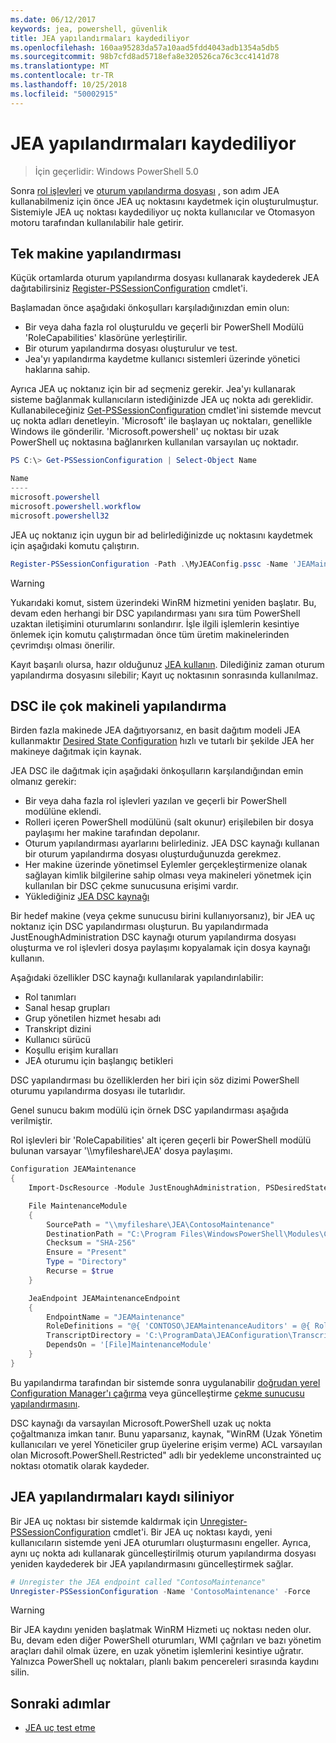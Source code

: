 ```yaml
---
ms.date: 06/12/2017
keywords: jea, powershell, güvenlik
title: JEA yapılandırmaları kaydediliyor
ms.openlocfilehash: 160aa95283da57a10aad5fdd4043adb1354a5db5
ms.sourcegitcommit: 98b7cfd8ad5718efa8e320526ca76c3cc4141d78
ms.translationtype: MT
ms.contentlocale: tr-TR
ms.lasthandoff: 10/25/2018
ms.locfileid: "50002915"
---
```

# <a name="registering-jea-configurations"></a>JEA yapılandırmaları kaydediliyor

> İçin geçerlidir: Windows PowerShell 5.0

Sonra [rol işlevleri](role-capabilities.md) ve [oturum yapılandırma dosyası](session-configurations.md) , son adım JEA kullanabilmeniz için önce JEA uç noktasını kaydetmek için oluşturulmuştur.
Sistemiyle JEA uç noktası kaydediliyor uç nokta kullanıcılar ve Otomasyon motoru tarafından kullanılabilir hale getirir.

## <a name="single-machine-configuration"></a>Tek makine yapılandırması

Küçük ortamlarda oturum yapılandırma dosyası kullanarak kaydederek JEA dağıtabilirsiniz [Register-PSSessionConfiguration](https://msdn.microsoft.com/powershell/reference/5.1/microsoft.powershell.core/register-pssessionconfiguration) cmdlet'i.

Başlamadan önce aşağıdaki önkoşulları karşıladığınızdan emin olun:
- Bir veya daha fazla rol oluşturuldu ve geçerli bir PowerShell Modülü 'RoleCapabilities' klasörüne yerleştirilir.
- Bir oturum yapılandırma dosyası oluşturulur ve test.
- Jea'yı yapılandırma kaydetme kullanıcı sistemleri üzerinde yönetici haklarına sahip.

Ayrıca JEA uç noktanız için bir ad seçmeniz gerekir.
Jea'yı kullanarak sisteme bağlanmak kullanıcıların istediğinizde JEA uç nokta adı gereklidir.
Kullanabileceğiniz [Get-PSSessionConfiguration](https://msdn.microsoft.com/powershell/reference/5.1/microsoft.powershell.core/get-pssessionconfiguration) cmdlet'ini sistemde mevcut uç nokta adları denetleyin.
'Microsoft' ile başlayan uç noktaları, genellikle Windows ile gönderilir.
'Microsoft.powershell' uç noktası bir uzak PowerShell uç noktasına bağlanırken kullanılan varsayılan uç noktadır.

```powershell
PS C:\> Get-PSSessionConfiguration | Select-Object Name

Name
----
microsoft.powershell
microsoft.powershell.workflow
microsoft.powershell32
```

JEA uç noktanız için uygun bir ad belirlediğinizde uç noktasını kaydetmek için aşağıdaki komutu çalıştırın.

```powershell
Register-PSSessionConfiguration -Path .\MyJEAConfig.pssc -Name 'JEAMaintenance' -Force
```

> [!WARNING]
> Yukarıdaki komut, sistem üzerindeki WinRM hizmetini yeniden başlatır.
> Bu, devam eden herhangi bir DSC yapılandırması yanı sıra tüm PowerShell uzaktan iletişimini oturumlarını sonlandırır.
> İşle ilgili işlemlerin kesintiye önlemek için komutu çalıştırmadan önce tüm üretim makinelerinden çevrimdışı olması önerilir.

Kayıt başarılı olursa, hazır olduğunuz [JEA kullanın](using-jea.md).
Dilediğiniz zaman oturum yapılandırma dosyasını silebilir; Kayıt uç noktasının sonrasında kullanılmaz.

## <a name="multi-machine-configuration-with-dsc"></a>DSC ile çok makineli yapılandırma

Birden fazla makinede JEA dağıtıyorsanız, en basit dağıtım modeli JEA kullanmaktır [Desired State Configuration](https://msdn.microsoft.com/powershell/dsc/overview) hızlı ve tutarlı bir şekilde JEA her makineye dağıtmak için kaynak.

JEA DSC ile dağıtmak için aşağıdaki önkoşulların karşılandığından emin olmanız gerekir:
- Bir veya daha fazla rol işlevleri yazılan ve geçerli bir PowerShell modülüne eklendi.
- Rolleri içeren PowerShell modülünü (salt okunur) erişilebilen bir dosya paylaşımı her makine tarafından depolanır.
- Oturum yapılandırması ayarlarını belirlediniz. JEA DSC kaynağı kullanan bir oturum yapılandırma dosyası oluşturduğunuzda gerekmez.
- Her makine üzerinde yönetimsel Eylemler gerçekleştirmenize olanak sağlayan kimlik bilgilerine sahip olması veya makineleri yönetmek için kullanılan bir DSC çekme sunucusuna erişimi vardır.
- Yüklediğiniz [JEA DSC kaynağı](https://github.com/PowerShell/JEA/tree/master/DSC%20Resource)

Bir hedef makine (veya çekme sunucusu birini kullanıyorsanız), bir JEA uç noktanız için DSC yapılandırması oluşturun.
Bu yapılandırmada JustEnoughAdministration DSC kaynağı oturum yapılandırma dosyası oluşturma ve rol işlevleri dosya paylaşımı kopyalamak için dosya kaynağı kullanın.

Aşağıdaki özellikler DSC kaynağı kullanılarak yapılandırılabilir:
- Rol tanımları
- Sanal hesap grupları
- Grup yönetilen hizmet hesabı adı
- Transkript dizini
- Kullanıcı sürücü
- Koşullu erişim kuralları
- JEA oturumu için başlangıç betikleri

DSC yapılandırması bu özelliklerden her biri için söz dizimi PowerShell oturumu yapılandırma dosyası ile tutarlıdır.

Genel sunucu bakım modülü için örnek DSC yapılandırması aşağıda verilmiştir.

Rol işlevleri bir 'RoleCapabilities' alt içeren geçerli bir PowerShell modülü bulunan varsayar '\\\\myfileshare\\JEA' dosya paylaşımı.


```powershell
Configuration JEAMaintenance
{
    Import-DscResource -Module JustEnoughAdministration, PSDesiredStateConfiguration

    File MaintenanceModule
    {
        SourcePath = "\\myfileshare\JEA\ContosoMaintenance"
        DestinationPath = "C:\Program Files\WindowsPowerShell\Modules\ContosoMaintenance"
        Checksum = "SHA-256"
        Ensure = "Present"
        Type = "Directory"
        Recurse = $true
    }

    JeaEndpoint JEAMaintenanceEndpoint
    {
        EndpointName = "JEAMaintenance"
        RoleDefinitions = "@{ 'CONTOSO\JEAMaintenanceAuditors' = @{ RoleCapabilities = 'GeneralServerMaintenance-Audit' }; 'CONTOSO\JEAMaintenanceAdmins' = @{ RoleCapabilities = 'GeneralServerMaintenance-Audit', 'GeneralServerMaintenance-Admin' } }"
        TranscriptDirectory = 'C:\ProgramData\JEAConfiguration\Transcripts'
        DependsOn = '[File]MaintenanceModule'
    }
}
```

Bu yapılandırma tarafından bir sistemde sonra uygulanabilir [doğrudan yerel Configuration Manager'ı çağırma](https://msdn.microsoft.com/powershell/dsc/metaconfig) veya güncelleştirme [çekme sunucusu yapılandırmasını](https://msdn.microsoft.com/powershell/dsc/pullserver).

DSC kaynağı da varsayılan Microsoft.PowerShell uzak uç nokta çoğaltmanıza imkan tanır.
Bunu yaparsanız, kaynak, "WinRM (Uzak Yönetim kullanıcıları ve yerel Yöneticiler grup üyelerine erişim verme) ACL varsayılan olan Microsoft.PowerShell.Restricted" adlı bir yedekleme unconstrainted uç noktası otomatik olarak kaydeder.

## <a name="unregistering-jea-configurations"></a>JEA yapılandırmaları kaydı siliniyor

Bir JEA uç noktası bir sistemde kaldırmak için [Unregister-PSSessionConfiguration](https://msdn.microsoft.com/powershell/reference/5.1/microsoft.powershell.core/Unregister-PSSessionConfiguration) cmdlet'i.
Bir JEA uç noktası kaydı, yeni kullanıcıların sistemde yeni JEA oturumları oluşturmasını engeller.
Ayrıca, aynı uç nokta adı kullanarak güncelleştirilmiş oturum yapılandırma dosyası yeniden kaydederek bir JEA yapılandırmasını güncelleştirmek sağlar.

```powershell
# Unregister the JEA endpoint called "ContosoMaintenance"
Unregister-PSSessionConfiguration -Name 'ContosoMaintenance' -Force
```

> [!WARNING]
> Bir JEA kaydını yeniden başlatmak WinRM Hizmeti uç noktası neden olur.
> Bu, devam eden diğer PowerShell oturumları, WMI çağrıları ve bazı yönetim araçları dahil olmak üzere, en uzak yönetim işlemlerini kesintiye uğratır.
> Yalnızca PowerShell uç noktaları, planlı bakım pencereleri sırasında kaydını silin.

## <a name="next-steps"></a>Sonraki adımlar

- [JEA uç test etme](using-jea.md)
